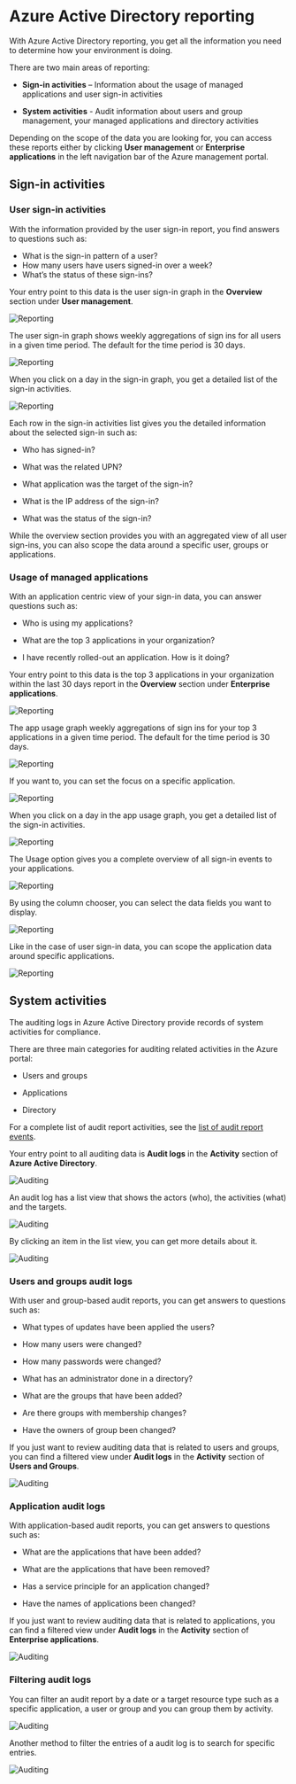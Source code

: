<properties
   pageTitle="Azure Active Directory Reporting: Getting started | Microsoft Azure"
   description="Lists the various available reports in Azure Active Directory reporting"
   services="active-directory"
   documentationCenter=""
   authors="markusvi"
   manager="femila"
   editor=""/>

<tags
   ms.service="active-directory"
   ms.devlang="na"
   ms.topic="get-started-article"
   ms.tgt_pltfrm="na"
   ms.workload="identity"
   ms.date="08/17/2016"
   ms.author="markvi"/>

# Azure Active Directory reporting 

With Azure Active Directory reporting, you get all the information you need to determine how your environment is doing.

There are two main areas of reporting:

- **Sign-in activities** – Information about the usage of managed applications and user sign-in activities 

- **System activities** - Audit information about users and group management, your managed applications and directory activities 

Depending on the scope of the data you are looking for, you can access these reports either by clicking **User management** or **Enterprise applications** in the left navigation bar of the Azure management portal. 


 

## Sign-in activities

### User sign-in activities 

With the information provided by the user sign-in report, you find answers to questions such as:

- What is the sign-in pattern of a user?
- How many users have users signed-in over a week?
- What’s the status of these sign-ins?

Your entry point to this data is the user sign-in graph in the **Overview** section under **User management**. 

 ![Reporting](./media/active-directory-reporting/05.png "Reporting")

The user sign-in graph shows weekly aggregations of sign ins for all users in a given time period. The default for the time period is 30 days. 
 

![Reporting](./media/active-directory-reporting/02.png "Reporting")
 

When you click on a day in the sign-in graph, you get a detailed list of the sign-in activities.

![Reporting](./media/active-directory-reporting/03.png "Reporting")
 

Each row in the sign-in activities list gives you the detailed information about the selected sign-in such as:

- Who has signed-in?

- What was the related UPN?

- What application was the target of the sign-in?

- What is the IP address of the sign-in?

- What was the status of the sign-in?


While the overview section provides you with an aggregated view of all user sign-ins, you can also scope the data around a specific user, groups or applications.


### Usage of managed applications

With an application centric view of your sign-in data, you can answer questions such as:

- Who is using my applications?

- What are the top 3 applications in your organization?

- I have recently rolled-out an application. How is it doing?


Your entry point to this data is the top 3 applications in your organization within the last 30 days report in the **Overview** section under **Enterprise applications**.

 ![Reporting](./media/active-directory-reporting/06.png "Reporting")


The app usage graph weekly aggregations of sign ins for your top 3 applications in a given time period. The default for the time period is 30 days.

![Reporting](./media/active-directory-reporting/top3apps.png "Reporting")

If you want to, you can set the focus on a specific application. 

![Reporting](./media/active-directory-reporting/single_spp_usage_graph.png "Reporting")


When you click on a day in the app usage graph, you get a detailed list of the sign-in activities.


![Reporting](./media/active-directory-reporting/top_app_sign_ins.png "Reporting")



The Usage option gives you a complete overview of all sign-in events to your applications.

![Reporting](./media/active-directory-reporting/sign-ins_from_left_nav.png "Reporting")

By using the column chooser, you can select the data fields you want to display.

![Reporting](./media/active-directory-reporting/column_chooser.png "Reporting")


Like in the case of user sign-in data, you can scope the application data around specific applications.

![Reporting](./media/active-directory-reporting/sign_ins_search.png "Reporting")




## System activities

The auditing logs in Azure Active Directory provide records of system activities for compliance.

There are three main categories for auditing related activities in the Azure portal:

- Users and groups   

- Applications

- Directory   


For a complete list of audit report activities, see the [list of audit report events](active-directory-reporting-audit-events.md#list-of-audit-report-events).


Your entry point to all auditing data is **Audit logs** in the **Activity** section of **Azure Active Directory**.


![Auditing](./media/active-directory-reporting/61.png "Auditing")


An audit log has a list view that shows the actors (who), the activities (what) and the targets. 


![Auditing](./media/active-directory-reporting/345.png "Auditing")


By clicking an item in the list view, you can get more details about it.

![Auditing](./media/active-directory-reporting/873.png "Auditing")




### Users and groups audit logs


With user and group-based audit reports, you can get answers to questions such as:

- What types of updates have been applied the users?

- How many users were changed?

- How many passwords were changed? 

- What has an administrator done in a directory?

- What are the groups that have been added?

- Are there groups with membership changes?

- Have the owners of group been changed? 


If you just want to review auditing data that is related to users and groups, you can find a filtered view under **Audit logs** in the **Activity** section of **Users and Groups**.


![Auditing](./media/active-directory-reporting/93.png "Auditing")


### Application audit logs 

With application-based audit reports, you can get answers to questions such as:

- What are the applications that have been added?

- What are the applications that have been removed?

- Has a service principle for an application changed?

- Have the names of applications been changed? 


If you just want to review auditing data that is related to applications, you can find a filtered view under **Audit logs** in the **Activity** section of **Enterprise applications**.


![Auditing](./media/active-directory-reporting/134.png "Auditing")


### Filtering audit logs 

You can filter an audit report by a date or a target resource type such as a specific application, a user or group and you can group them by activity.

![Auditing](./media/active-directory-reporting/324.png "Auditing")

Another method to filter the entries of a audit log is to search for specific entries.
 
![Auditing](./media/active-directory-reporting/237.png "Auditing")